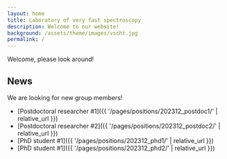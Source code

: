 ```yaml
---
layout: home
title: Laboratory of very fast spectroscopy
description: Welcome to our website!
background: /assets/theme/images/vscht.jpg
permalink: /
---
```


Welcome, please look around!

## News

We are looking for new group members!

- [Postdoctoral researcher #1]({{ '/pages/positions/202312_postdoc1/' | relative_url }})
- [Postdoctoral researcher #2]({{ '/pages/positions/202312_postdoc2/' | relative_url }})
- [PhD student #1]({{ '/pages/positions/202312_phd1/' | relative_url }})
- [PhD student #1]({{ '/pages/positions/202312_phd2/' | relative_url }})
